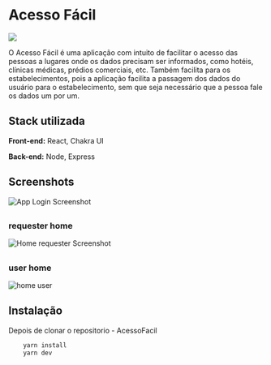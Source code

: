# Acesso Fácil

![](https://img.shields.io/badge/status-development-orange)

O Acesso Fácil é uma aplicação com intuito de facilitar o acesso das pessoas a lugares onde os dados precisam ser informados, como hotéis, clínicas médicas, prédios comerciais, etc. Também facilita para os estabelecimentos, pois a aplicação facilita a passagem dos dados do usuário para o estabelecimento, sem que seja necessário que a pessoa fale os dados um por um. 

## Stack utilizada

**Front-end:** React, Chakra UI

**Back-end:** Node, Express


## Screenshots

![App Login Screenshot](https://user-images.githubusercontent.com/99972177/211620020-1434a18c-8a0a-47e0-9abf-b6285dc2d568.png)

##

### requester home

![Home requester Screenshot](https://user-images.githubusercontent.com/99972177/211621915-27e37b34-6048-4762-a064-34f600b57fab.png)

##

### user home

![home user](https://user-images.githubusercontent.com/99972177/211816043-37463b19-88ec-46b2-9dd5-1f16bd35e356.png)


## Instalação

Depois de clonar o repositorio - AcessoFacil

```bash
    yarn install
    yarn dev
```
    
